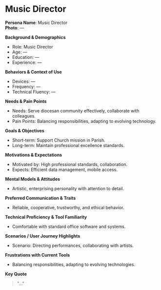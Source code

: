 # Music Director

**Persona Name**: Music Director  
**Photo**: —  

**Background & Demographics**  
- Role: Music Director  
- Age: —  
- Education: —  
- Experience: —  

**Behaviors & Context of Use**  
- Devices: —  
- Frequency: —  
- Technical Fluency: —  

**Needs & Pain Points**  
- Needs: Serve diocesan community effectively, collaborate with colleagues.  
- Pain Points: Balancing responsibilities, adapting to evolving technology.  

**Goals & Objectives**  
- Short-term: Support Church mission in Parish.  
- Long-term: Maintain professional excellence standards.  

**Motivations & Expectations**  
- Motivated by: High professional standards, collaboration.  
- Expects: Efficient data management, mobile access.  

**Mental Models & Attitudes**  
- Artistic, enterprising personality with attention to detail.  

**Preferred Communication & Traits**  
- Reliable, cooperative, trustworthy, and ethical behavior.  

**Technical Proficiency & Tool Familiarity**  
- Comfortable with standard office software and systems.  

**Scenarios / User Journey Highlights**  
- Scenario: Directing performances, collaborating with artists.  

**Frustrations with Current Tools**  
- Balancing responsibilities, adapting to evolving technologies.  

**Key Quote**  
> "…"  